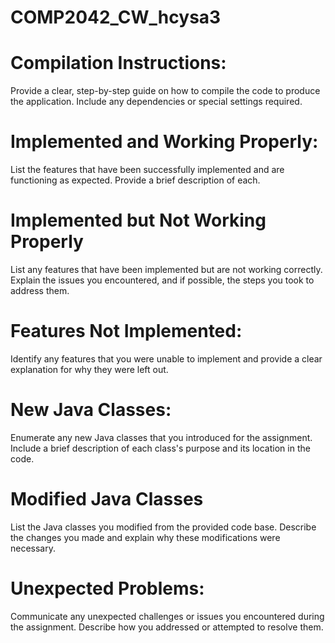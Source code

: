# COMP2042_CW_hcysa3
# Compilation Instructions: 
Provide a clear, step-by-step guide on how to compile the
code to produce the application. Include any dependencies or special settings
required.

# Implemented and Working Properly: 
List the features that have been successfully
implemented and are functioning as expected. Provide a brief description of each.

# Implemented but Not Working Properly
List any features that have been
implemented but are not working correctly. Explain the issues you encountered,
and if possible, the steps you took to address them.

# Features Not Implemented: 
Identify any features that you were unable to
implement and provide a clear explanation for why they were left out.

# New Java Classes: 
Enumerate any new Java classes that you introduced for the
assignment. Include a brief description of each class's purpose and its location in the
code.

# Modified Java Classes
List the Java classes you modified from the provided code
base. Describe the changes you made and explain why these modifications were
necessary.

# Unexpected Problems: 
Communicate any unexpected challenges or issues you
encountered during the assignment. Describe how you addressed or attempted to
resolve them.
